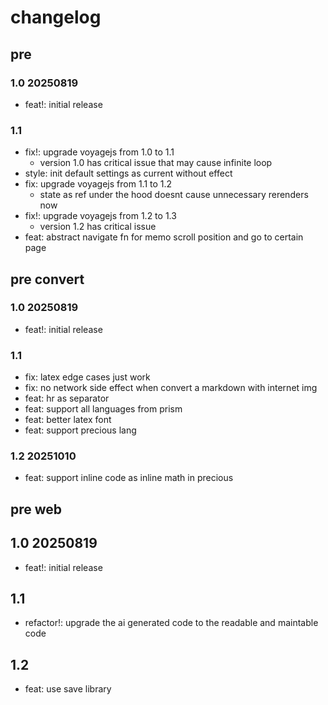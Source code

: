 # changelog

## pre

### 1.0 20250819

- feat!: initial release

### 1.1

- fix!: upgrade voyagejs from 1.0 to 1.1
  - version 1.0 has critical issue that may cause infinite loop
- style: init default settings as current without effect
- fix: upgrade voyagejs from 1.1 to 1.2
  - state as ref under the hood doesnt cause unnecessary rerenders now
- fix!: upgrade voyagejs from 1.2 to 1.3
  - version 1.2 has critical issue
- feat: abstract navigate fn for memo scroll position and go to certain page

## pre convert

### 1.0 20250819

- feat!: initial release

### 1.1

- fix: latex edge cases just work
- fix: no network side effect when convert a markdown with internet img
- feat: hr as separator
- feat: support all languages from prism
- feat: better latex font
- feat: support precious lang

### 1.2 20251010

- feat: support inline code as inline math in precious

## pre web

## 1.0 20250819

- feat!: initial release

## 1.1

- refactor!: upgrade the ai generated code to the readable and maintable code

## 1.2

- feat: use save library
